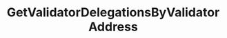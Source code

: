 ---
title: GetValidatorDelegationsByValidatorAddress
api:
  file: consensus-client-api.json
  operationId: get_staking-validators-validator-addr-delegations
hidden: false
---